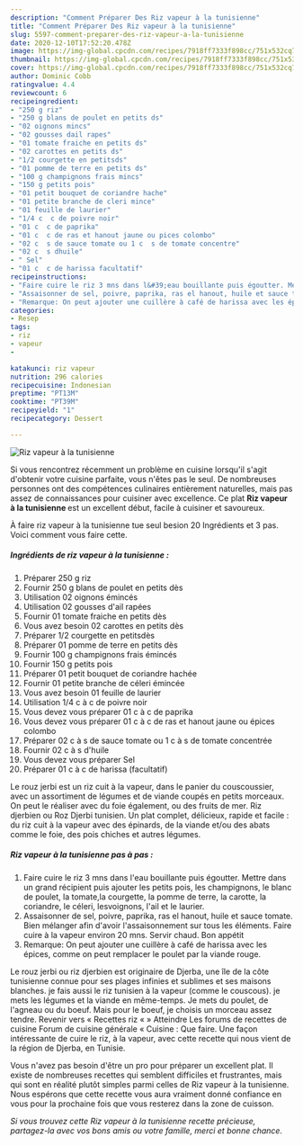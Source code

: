 ```yaml
---
description: "Comment Préparer Des Riz vapeur à la tunisienne"
title: "Comment Préparer Des Riz vapeur à la tunisienne"
slug: 5597-comment-preparer-des-riz-vapeur-a-la-tunisienne
date: 2020-12-10T17:52:20.478Z
image: https://img-global.cpcdn.com/recipes/7918ff7333f898cc/751x532cq70/riz-vapeur-a-la-tunisienne-photo-principale-de-la-recette.jpg
thumbnail: https://img-global.cpcdn.com/recipes/7918ff7333f898cc/751x532cq70/riz-vapeur-a-la-tunisienne-photo-principale-de-la-recette.jpg
cover: https://img-global.cpcdn.com/recipes/7918ff7333f898cc/751x532cq70/riz-vapeur-a-la-tunisienne-photo-principale-de-la-recette.jpg
author: Dominic Cobb
ratingvalue: 4.4
reviewcount: 6
recipeingredient:
- "250 g riz"
- "250 g blans de poulet en petits ds"
- "02 oignons mincs"
- "02 gousses dail rapes"
- "01 tomate fraiche en petits ds"
- "02 carottes en petits ds"
- "1/2 courgette en petitsds"
- "01 pomme de terre en petits ds"
- "100 g champignons frais mincs"
- "150 g petits pois"
- "01 petit bouquet de coriandre hache"
- "01 petite branche de cleri mince"
- "01 feuille de laurier"
- "1/4 c  c de poivre noir"
- "01 c  c de paprika"
- "01 c  c de ras et hanout jaune ou pices colombo"
- "02 c  s de sauce tomate ou 1 c  s de tomate concentre"
- "02 c  s dhuile"
- " Sel"
- "01 c  c de harissa facultatif"
recipeinstructions:
- "Faire cuire le riz 3 mns dans l&#39;eau bouillante puis égoutter. Mettre dans un grand récipient puis ajouter les petits pois, les champignons, le blanc de poulet, la tomate,la courgette, la pomme de terre, la carotte, la coriandre, le céleri, lesvoignons, l&#39;ail et le laurier."
- "Assaisonner de sel, poivre, paprika, ras el hanout, huile et sauce tomate. Bien mélanger afin d&#39;avoir l&#39;assaisonnement sur tous les éléments. Faire cuire à la vapeur environ 20 mns. Servir chaud. Bon appétit"
- "Remarque: On peut ajouter une cuillère à café de harissa avec les épices, comme on peut remplacer le poulet par la viande rouge."
categories:
- Resep
tags:
- riz
- vapeur
- 

katakunci: riz vapeur  
nutrition: 296 calories
recipecuisine: Indonesian
preptime: "PT13M"
cooktime: "PT39M"
recipeyield: "1"
recipecategory: Dessert

---
```



![Riz vapeur à la tunisienne](https://img-global.cpcdn.com/recipes/7918ff7333f898cc/751x532cq70/riz-vapeur-a-la-tunisienne-photo-principale-de-la-recette.jpg)

Si vous rencontrez récemment un problème en cuisine lorsqu'il s'agit d'obtenir votre cuisine parfaite, vous n'êtes pas le seul. De nombreuses personnes ont des compétences culinaires entièrement naturelles, mais pas assez de connaissances pour cuisiner avec excellence. Ce plat <strong> Riz vapeur à la tunisienne </strong> est un excellent début, facile à cuisiner et savoureux.

<!--inarticleads1-->

À faire riz vapeur à la tunisienne tue seul besion 20 Ingrédients et 3 pas. Voici comment vous faire cette.

##### Ingrédients de riz vapeur à la tunisienne :

1. Préparer 250 g riz
1. Fournir 250 g blans de poulet en petits dès
1. Utilisation 02 oignons émincés
1. Utilisation 02 gousses d&#39;ail rapées
1. Fournir 01 tomate fraiche en petits dès
1. Vous avez besoin 02 carottes en petits dès
1. Préparer 1/2 courgette en petitsdès
1. Préparer 01 pomme de terre en petits dès
1. Fournir 100 g champignons frais émincés
1. Fournir 150 g petits pois
1. Préparer 01 petit bouquet de coriandre hachée
1. Fournir 01 petite branche de céleri émincée
1. Vous avez besoin 01 feuille de laurier
1. Utilisation 1/4 c à c de poivre noir
1. Vous devez vous préparer 01 c à c de paprika
1. Vous devez vous préparer 01 c à c de ras et hanout jaune ou épices colombo
1. Préparer 02 c à s de sauce tomate ou 1 c à s de tomate concentrée
1. Fournir 02 c à s d&#39;huile
1. Vous devez vous préparer  Sel
1. Préparer 01 c à c de harissa (facultatif)


Le rouz jerbi est un riz cuit à la vapeur, dans le panier du couscoussier, avec un assortiment de légumes et de viande coupés en petits morceaux. On peut le réaliser avec du foie également, ou des fruits de mer. Riz djerbien ou Roz Djerbi tunisien. Un plat complet, délicieux, rapide et facile : du riz cuit à la vapeur avec des épinards, de la viande et/ou des abats comme le foie, des pois chiches et autres légumes. 

<!--inarticleads2-->

##### Riz vapeur à la tunisienne pas à pas :

1. Faire cuire le riz 3 mns dans l&#39;eau bouillante puis égoutter. Mettre dans un grand récipient puis ajouter les petits pois, les champignons, le blanc de poulet, la tomate,la courgette, la pomme de terre, la carotte, la coriandre, le céleri, lesvoignons, l&#39;ail et le laurier.
1. Assaisonner de sel, poivre, paprika, ras el hanout, huile et sauce tomate. Bien mélanger afin d&#39;avoir l&#39;assaisonnement sur tous les éléments. Faire cuire à la vapeur environ 20 mns. Servir chaud. Bon appétit
1. Remarque: On peut ajouter une cuillère à café de harissa avec les épices, comme on peut remplacer le poulet par la viande rouge.


Le rouz jerbi ou riz djerbien est originaire de Djerba, une île de la côte tunisienne connue pour ses plages infinies et sublimes et ses maisons blanches. je fais aussi le riz tunisien à la vapeur (comme le couscous). je mets les légumes et la viande en même-temps. Je mets du poulet, de l&#39;agneau ou du boeuf. Mais pour le boeuf, je choisis un morceau assez tendre. Revenir vers « Recettes riz « » Atteindre Les forums de recettes de cuisine Forum de cuisine générale « Cuisine : Que faire. Une façon intéressante de cuire le riz, à la vapeur, avec cette recette qui nous vient de la région de Djerba, en Tunisie. 

<!--inarticleads1-->

<p>
Vous n'avez pas besoin d'être un pro pour préparer un excellent plat. Il existe de nombreuses recettes qui semblent difficiles et frustrantes, mais qui sont en réalité plutôt simples parmi celles de Riz vapeur à la tunisienne. Nous espérons que cette recette vous aura vraiment donné confiance en vous pour la prochaine fois que vous resterez dans la zone de cuisson.
</p>

<p>
<i>Si vous trouvez cette Riz vapeur à la tunisienne recette précieuse, partagez-la avec vos bons amis ou votre famille, merci et bonne chance.</i>
</p>
